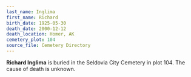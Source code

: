 ```yaml
---
last_name: Inglima
first_name: Richard
birth_date: 1925-05-30
death_date: 2000-12-12
death_location: Homer, AK
cemetery_plot: 104
source_file: Cemetery Directory
---
```

**Richard   Inglima** is buried in the Seldovia City Cemetery in plot 104.  The cause of death is unknown.




